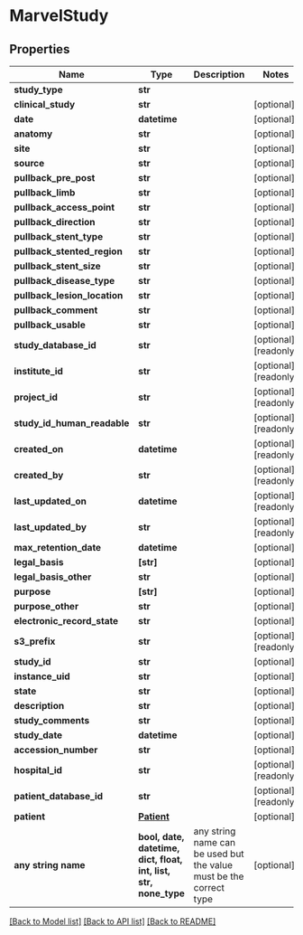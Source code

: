 # MarvelStudy


## Properties
Name | Type | Description | Notes
------------ | ------------- | ------------- | -------------
**study_type** | **str** |  | 
**clinical_study** | **str** |  | [optional] 
**date** | **datetime** |  | [optional] 
**anatomy** | **str** |  | [optional] 
**site** | **str** |  | [optional] 
**source** | **str** |  | [optional] 
**pullback_pre_post** | **str** |  | [optional] 
**pullback_limb** | **str** |  | [optional] 
**pullback_access_point** | **str** |  | [optional] 
**pullback_direction** | **str** |  | [optional] 
**pullback_stent_type** | **str** |  | [optional] 
**pullback_stented_region** | **str** |  | [optional] 
**pullback_stent_size** | **str** |  | [optional] 
**pullback_disease_type** | **str** |  | [optional] 
**pullback_lesion_location** | **str** |  | [optional] 
**pullback_comment** | **str** |  | [optional] 
**pullback_usable** | **str** |  | [optional] 
**study_database_id** | **str** |  | [optional] [readonly] 
**institute_id** | **str** |  | [optional] [readonly] 
**project_id** | **str** |  | [optional] [readonly] 
**study_id_human_readable** | **str** |  | [optional] [readonly] 
**created_on** | **datetime** |  | [optional] [readonly] 
**created_by** | **str** |  | [optional] [readonly] 
**last_updated_on** | **datetime** |  | [optional] [readonly] 
**last_updated_by** | **str** |  | [optional] [readonly] 
**max_retention_date** | **datetime** |  | [optional] 
**legal_basis** | **[str]** |  | [optional] 
**legal_basis_other** | **str** |  | [optional] 
**purpose** | **[str]** |  | [optional] 
**purpose_other** | **str** |  | [optional] 
**electronic_record_state** | **str** |  | [optional] 
**s3_prefix** | **str** |  | [optional] [readonly] 
**study_id** | **str** |  | [optional] 
**instance_uid** | **str** |  | [optional] 
**state** | **str** |  | [optional] 
**description** | **str** |  | [optional] 
**study_comments** | **str** |  | [optional] 
**study_date** | **datetime** |  | [optional] 
**accession_number** | **str** |  | [optional] 
**hospital_id** | **str** |  | [optional] [readonly] 
**patient_database_id** | **str** |  | [optional] [readonly] 
**patient** | [**Patient**](Patient.md) |  | [optional] 
**any string name** | **bool, date, datetime, dict, float, int, list, str, none_type** | any string name can be used but the value must be the correct type | [optional]

[[Back to Model list]](../README.md#documentation-for-models) [[Back to API list]](../README.md#documentation-for-api-endpoints) [[Back to README]](../README.md)


